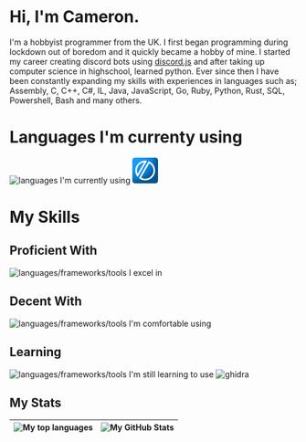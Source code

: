 # Hi, I'm Cameron.
I'm a hobbyist programmer from the UK. I first began programming during lockdown out of boredom and it quickly became a hobby of mine. I started my career creating discord bots using [discord.js](https://discord.js.org/) and after taking up computer science in highschool, learned python. Ever since then I have been constantly expanding my skills with experiences in languages such as; Assembly, C, C++, C#, IL, Java, JavaScript, Go, Ruby, Python, Rust, SQL, Powershell, Bash and many others.
# Languages I'm currenty using
![languages I'm currently using](https://skillicons.dev/icons?i=rust,lua,cs&theme=light) 
<img src="https://github.com/odin-lang/artwork/blob/master/logo/emblem-260.png" alt="odin" width="45px">

# My Skills

## Proficient With
![languages/frameworks/tools I excel in](https://skillicons.dev/icons?i=cs,dotnet,python,linux,debian,windows,vscode,rider,pycharm,idea,webstorm,figma,github&theme=light)

## Decent With
![languages/frameworks/tools I'm comfortable using](https://skillicons.dev/icons?i=c,cpp,javascript,typescript,scss,css,html,git,bun,deno,npm,java,powershell,visualstudio,neovim&theme=light)

## Learning
![languages/frameworks/tools I'm still learning to use](https://skillicons.dev/icons?i=wasm,docker,go,rust,ruby,react,pkl,zig,qt,htmx,cmake,bash&theme=light)
<img src="https://github.com/NationalSecurityAgency/ghidra/raw/refs/heads/master/Ghidra/RuntimeScripts/Windows/support/ghidra.ico" alt="ghidra" width="45px">

## My Stats

|![My top languages](https://github-readme-stats.vercel.app/api/top-langs/?username=Auxy6858&show_icons=true&title_color=4F8CC9&text_color=9f9f9f&bg_color=00000000&hide_border=true&icon_color=00000000&count_private=true)|![My GitHub Stats](https://github-readme-stats.vercel.app/api?username=Auxy6858&show_icons=true&title_color=4F8CC9&text_color=9f9f9f&bg_color=00000000&hide_border=true&icon_color=4F8CC9&count_private=true&show_icons=true)|
|-|-|
